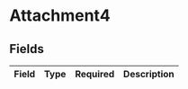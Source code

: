 # Attachment4


## Fields

| Field       | Type        | Required    | Description |
| ----------- | ----------- | ----------- | ----------- |